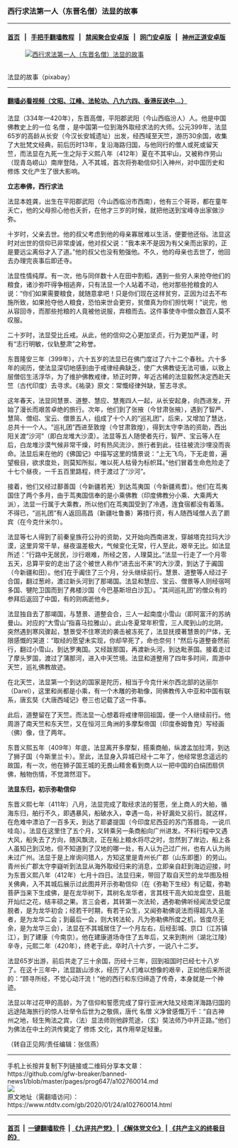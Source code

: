 ### 西行求法第一人（东晋名僧）法显的故事
------------------------

#### [首页](https://github.com/gfw-breaker/banned-news1/blob/master/README.md) &nbsp;&nbsp;|&nbsp;&nbsp; [手把手翻墙教程](https://github.com/gfw-breaker/guides/wiki) &nbsp;&nbsp;|&nbsp;&nbsp; [禁闻聚合安卓版](https://github.com/gfw-breaker/bn-android) &nbsp;&nbsp;|&nbsp;&nbsp; [网门安卓版](https://github.com/oGate2/oGate) &nbsp;&nbsp;|&nbsp;&nbsp; [神州正道安卓版](https://github.com/SzzdOgate/update) 



<div><div class="featured_image">
 <a href="https://i.ntdtv.com/assets/uploads/2020/01/2020-01-22_041126.jpg" target="_blank">
  <figure>
   <img alt="西行求法第一人（东晋名僧）法显的故事" src="https://i.ntdtv.com/assets/uploads/2020/01/2020-01-22_041126-800x450.jpg"/>
  </figure><br/>
 </a>
 <span class="caption">
  法显的故事（pixabay）
 </span>
</div>
</div><hr/>

#### [翻墙必看视频（文昭、江峰、法轮功、八九六四、香港反送中...）](https://github.com/gfw-breaker/banned-news1/blob/master/pages/link3.md)

<div><div class="post_content" itemprop="articleBody">
 <p>
  法显（334年—420年），东晋高僧，平阳郡武阳（今山西临汾人）人。他是中国佛教史上的一位
  <ok href="https://www.ntdtv.com/gb/名僧.htm">
   名僧
  </ok>
  ，是中国第一位到海外取经求法的大师。公元399年，法显65岁的高龄从长安（今汉长安城遗址）出发，经西域至天竺，游历30余国，收集了大批梵文经典，前后历时13年，复沿海路归国，与他同行的僧人或死或留天竺，而法显在九死一生之际于义熙八年（412年）夏在不其牢山，又被称作劳山（现青岛崂山）南岸登陆，入不其城，首次将弥勒信仰引入神州，对中国历史和
  <ok href="https://www.ntdtv.com/gb/修炼.htm">
   修炼
  </ok>
  文化产生了很大影响。
 </p>
 <p>
  <strong>
   立志奉佛，西行求法
  </strong>
 </p>
 <p>
  法显本姓龚，出生在平阳郡武阳（今山西临汾市西南），他有三个哥哥，都在童年夭亡，他的父母担心他也夭折，在他才三岁的时候，就把他送到宝峰寺出家做沙弥。
 </p>
 <p>
  十岁时，父亲去世。他的叔父考虑到他的母亲寡居难以生活，便要他还俗。法显这时对出世的信仰已非常虔诚，他对叔父说：“我本来不是因为有父亲而出家的，正是要远尘离俗才入了道。”他的叔父也没有勉强他。不久，他的母亲也去世了，他回去办理完丧事后即还寺。
 </p>
 <p>
  法显性情纯厚。有一次，他与同伴数十人在田中割稻，遇到一些穷人来抢夺他们的粮食，诸沙弥吓得争相逃奔，只有法显一个人站着不动，他对那些抢粮食的人说：“你们如果需要粮食，就随意拿吧！只是你们现在这样贫穷，正因为过去不布施所致，如果抢夺他人粮食，恐怕来世会更穷，贫僧真为你们担忧啊！”说完，他从容回寺，而那些抢粮的人竟被他说服，弃粮而去。这件事使寺中僧众数百人莫不叹服。
 </p>
 <p>
  二十岁时，法显受比丘戒。从此，他的信仰之心更加坚贞，行为更加严谨，时有“志行明敏，仪轨整肃”之称誉。
 </p>
 <p>
  东晋隆安三年（399年），六十五岁的法显已在佛门度过了六十二个春秋。六十多年的阅历，使法显深切地感到由于戒律经典缺乏，使广大佛教徒无法可循，以致上层僧侣生活浮华，为了维护佛教戒律，矫正时弊，年近古稀的法显毅然决定西赴天竺（古代印度）去寻求。《祐录》原文：常慨经律舛缺，誓志寻求。
 </p>
 <p>
  这年春天，法显同慧景、道整、慧应、慧嵬四人一起，从长安起身，向西进发，开始了漫长而艰苦卓绝的旅行。次年，他们到了张掖（今甘肃张掖），遇到了智严、慧简、僧绍、宝云、僧景五人，组成了十个人的“巡礼团”，后来，又增加了慧达，总共十一个人。“巡礼团”西进至敦煌（今甘肃敦煌），得到太守李浩的资助，西出阳关渡“沙河”（即白龙堆大沙漠）。法显等五人随使者先行，智严、宝云等人在后，白龙堆沙漠气候非常干燥，时有热风流沙，旅行者到此，往往被流沙埋没而丧命。法显后来在他的《佛国记》中描写这里的情景说：“上无飞鸟，下无走兽，遍望极目，欲求度处，则莫知所拟，唯以死人枯骨为标帜耳。”他们冒着生命危险走了十七个昼夜，一千五百里路程，终于渡过了“沙河”。
 </p>
 <p>
  接着，他们又经过鄯善国（今新疆若羌）到达茑夷国（今新疆焉耆）。他们在茑夷国住了两个多月，由于茑夷国信奉的是小乘佛教（印度佛教分小乘、大乘两大派），法显一行属于大乘教，所以他们在茑夷国受到了冷遇，连食宿都没有着落。不得已，“巡礼团”有人返回高昌（新疆吐鲁番）筹措行资，有人随西域僧人去了罽宾（在今克什米尔）。
 </p>
 <p>
  法显等七人得到了前秦皇族苻公孙的资助，又开始向西南进发，穿越塔克拉玛大沙漠，这里异常干旱，昼夜温差极大，气候变化无常，行人至此，艰辛无比。如法显所述：“行路中无居民，沙行艰难，所经之苦，人理莫比。”法显一行走了一个月零五天，总算平安的走出了这个被世人称作“进去出不来”的大沙漠，到达了于阗国（今新疆和田）。他们在于阗住了三个月，分头继续前行。慧景、道整等人经过子合国，翻过葱岭，渡过新头河到了那竭国。法显和慧应、宝云、僧景等人则经宿呵多国、犍陀卫国而到了弗楼沙国（今巴基斯坦白沙瓦）。“其间巡礼团”的僧众有的参拜后返回了中国，有的则病逝他乡。
 </p>
 <p>
  法显独自去了那竭国，与慧景、道整会合，三人一起南度小雪山（即阿富汗的苏纳曼山。对应的“大雪山”指喜马拉雅山）。此山冬夏常年积雪，三人爬到山的北阴，突然遇到寒风骤起，慧景受不住寒流的袭击被冻死了，法显抚摸著慧景的尸体，无限感慨的哭道：“取经的愿望未实现，你却早死了，命也奈何！”然后与道整奋然前行，翻过小雪山，到达罗夷国。又经跋那国，再渡新头河，到达毗荼国。接着走过了摩头罗国，渡过了蒲那河，进入中天竺境。法显和道整用了四年多时间，周游中天竺，巡礼佛教故迹。
 </p>
 <p>
  在北天竺，法显第一个到达的国家是陀历，相当于今克什米尔西北部的达丽尔（Darel），这里和尚都是小乘，有一个木雕的弥勒像，同佛教传入中亚和中国有联系，唐玄奘《大唐西域记》卷三也记载了这一件事。
 </p>
 <p>
  此后，道整留在了天竺。而法显一心想着将戒律带回祖国，便一个人继续前行。他周游了南天竺和东天竺，又在恒河三角洲的多摩梨帝国（印度泰姆鲁克）写经画（佛）像，住了两年。
 </p>
 <p>
  东晋义熙五年（409年）年底，法显离开多摩梨，搭乘商舶，纵渡孟加拉湾，到达了狮子国（今斯里兰卡）。至此，法显身入异城已经十二年了，他经常思念遥远的故国，有一次，他在狮子国王城的无畏山精舍看到商人以一把中国的白绢团扇供佛，触物伤情，不觉潸然泪下。
 </p>
 <p>
  <strong>
   法显东归，初示弥勒信仰
  </strong>
 </p>
 <p>
  东晋义熙七年（411年）八月，法显完成了取经求法的誓愿，坐上商人的大舶，循海东归，舶行不久，即遇暴风，船破水入，幸遇一岛，补好漏处又前行。就这样，在危难中漂泊了一百多天，到达了耶婆提国（今印度尼西亚的苏门答腊岛，一说爪哇岛）。法显在这里住了五个月，又转乘另一条商船向广州进发。不料行程中又遇大风，船失去了方向，随风飘流，正在船上粮水将尽之时，忽然到了岸边，船上各人虽知己到汉地，但不知道到了汉地的哪一处，有人认为己过广州，也有人认为尚未过广州。法显于是上岸询问猎人，方知这里是青州长广郡（山东即墨）的劳山。青州长广郡太守李嶷听到法显从海外取经归来的消息，立即亲自赶到海边迎接，时为东晋义熙八年（412年）七月十四日。法显归来，带回了取自天竺的龙华图及相关佛典，入不其城后展示过此图并开示弥勒信仰（在《弥勒下生经》有记载，弥勒菩萨当来下生成佛，是在龙华树下，其树名龙华者，言其枝干高大如龙盘空，且能开灿烂之花，结丰硕之果。言三会者，其转第一次法轮，遇弥勒佛听经闻法受记度脱者，是为龙华初会；经若干时期，有若干众生，又闻弥勒佛说法而得超凡入圣者，是为龙华二会；到最后一会，则大转法轮，凡为弥勒佛所度之机，皆度尽无余，是为龙华三会），法显在不其城居住了一个月左右，后经彭城、京口（江苏镇江），到了建康（今南京）。他在建康道场寺住了五年后，又来到荆州（湖北江陵）辛寺，元熙二年（420年），终老于此，卒时八十六岁，一说八十二岁。
 </p>
 <p>
  法显65岁出游，前后共走了三十余国，历经十三年，回到祖国时已经七十八岁了。在这十三年中，法显跋山涉水，经历了人们难以想像的艰辛，正如他后来所说的：“顾寻所经，不觉心动汗流！”他的西行和东归缔造了传奇，本身就是一个神迹。
 </p>
 <p>
  法显以年过花甲的高龄，为了信仰和誓愿完成了穿行亚洲大陆又经南洋海路归国的远途陆海旅行的惊人壮举令后世为之敬佩，唐代
  <ok href="https://www.ntdtv.com/gb/名僧.htm">
   名僧
  </ok>
  义净曾感慨万千：“自古神州之地，轻生殉法之宾，（法）显法师则他辟荒途，（玄）奘法师乃中开正路。”他们为佛法在中土的洪传奠定了
  <ok href="https://www.ntdtv.com/gb/修炼.htm">
   修炼
  </ok>
  文化，其作用举足轻重。
 </p>
 <p>
  （转自正见网/责任编辑：张信燕）
 </p>
 <div class="single_ad">
 </div>
</div>
</div>
<hr/>
手机上长按并复制下列链接或二维码分享本文章：<br/>
https://github.com/gfw-breaker/banned-news1/blob/master/pages/prog647/a102760014.md <br/>
<a href='https://github.com/gfw-breaker/banned-news1/blob/master/pages/prog647/a102760014.md'><img src='https://github.com/gfw-breaker/banned-news1/blob/master/pages/prog647/a102760014.md.png'/></a> <br/>
原文地址（需翻墙访问）：https://www.ntdtv.com/gb/2020/01/24/a102760014.html


------------------------
#### [首页](https://github.com/gfw-breaker/banned-news1/blob/master/README.md) &nbsp;|&nbsp; [一键翻墙软件](https://github.com/gfw-breaker/nogfw/blob/master/README.md) &nbsp;| [《九评共产党》](https://github.com/gfw-breaker/9ping.md/blob/master/README.md#九评之一评共产党是什么) | [《解体党文化》](https://github.com/gfw-breaker/jtdwh.md/blob/master/README.md) | [《共产主义的终极目的》](https://github.com/gfw-breaker/gczydzjmd.md/blob/master/README.md)


<img src='http://gfw-breaker.win/banned-news/pages/prog647/a102760014.md' width='0px' height='0px'/>